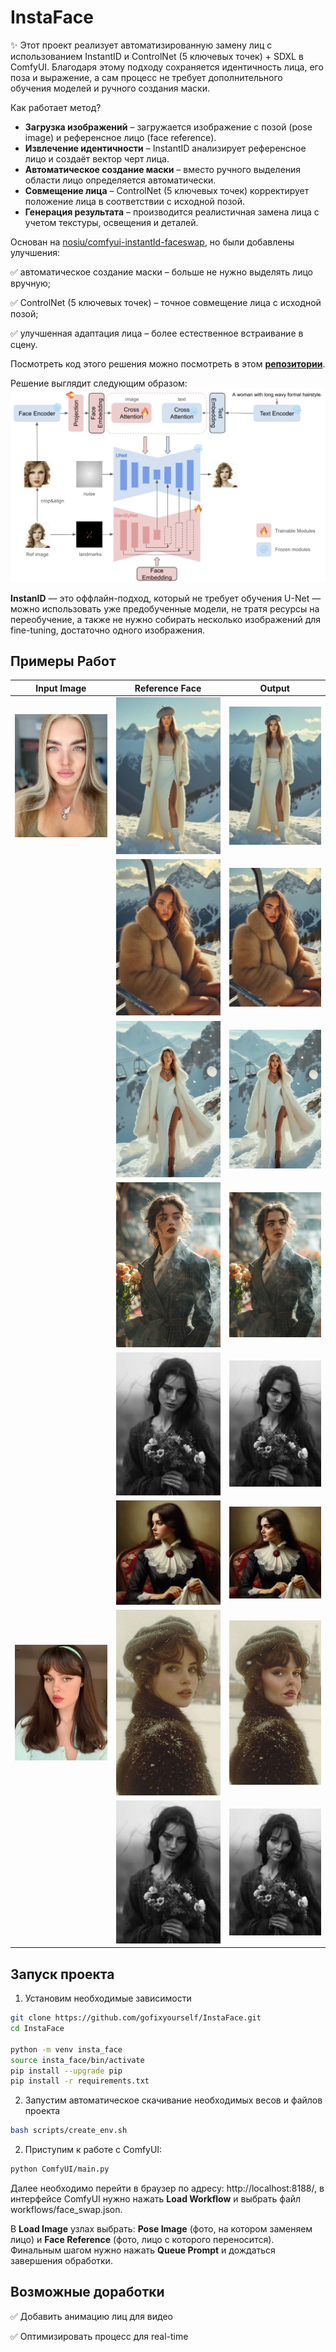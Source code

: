 # InstaFace
✨ Этот проект реализует автоматизированную замену лиц с использованием InstantID и ControlNet (5 ключевых точек) + SDXL в ComfyUI.
Благодаря этому подходу сохраняется идентичность лица, его поза и выражение, а сам процесс не требует дополнительного обучения моделей и ручного создания маски.

Как работает метод?
* **Загрузка изображений** – загружается изображение с позой (pose image) и референсное лицо (face reference).
* **Извлечение идентичности** – InstantID анализирует референсное лицо и создаёт вектор черт лица.
* **Автоматическое создание маски** – вместо ручного выделения области лицо определяется автоматически.
* **Совмещение лица** – ControlNet (5 ключевых точек) корректирует положение лица в соответствии с исходной позой.
* **Генерация результата** – производится реалистичная замена лица с учетом текстуры, освещения и деталей.

Основан на [nosiu/comfyui-instantId-faceswap](https://github.com/nosiu/comfyui-instantId-faceswap), но были добавлены улучшения:

✅ автоматическое создание маски – больше не нужно выделять лицо вручную;

✅ ControlNet (5 ключевых точек) – точное совмещение лица с исходной позой;

✅ улучшенная адаптация лица – более естественное встраивание в сцену.

Посмотреть код этого решения можно посмотреть в этом [**репозитории**](https://github.com/gofixyourself/comfyui-instantId-faceswap).

Решение выглядит следующим образом: 
![Pipeline](assets/pipeline.jpg) 


**InstanID** — это оффлайн-подход, который не требует обучения U-Net — можно использовать уже предобученные модели, не тратя ресурсы на переобучение, а также не нужно собирать несколько изображений для fine-tuning, достаточно одного изображения.

## Примеры Работ
| Input Image  | Reference Face | Output |
|-------------|--------------|--------|
| ![Before](assets/input_1.jpg) | ![Ref](assets/reference_1.jpg) | ![After](assets/output_1.png) |
|| ![Ref](assets/reference_2.jpg) | ![After](assets/output_2.png) |
|| ![Ref](assets/reference_3.jpg) | ![After](assets/output_3.png) |
|| ![Ref](assets/reference_4.jpg) | ![After](assets/output_4.png) |
|| ![Ref](assets/reference_5.jpg) | ![After](assets/output_5.png) |
|| ![Ref](assets/reference_6.jpg) | ![After](assets/output_6.png) |
|![Before](assets/input_2.jpg) | ![Ref](assets/reference_7.jpg) | ![After](assets/output_7_2.png) |
|| ![Ref](assets/reference_5.jpg) | ![After](assets/output_5_2.png) |

## Запуск проекта
1. Установим необходимые зависимости
```bash
git clone https://github.com/gofixyourself/InstaFace.git 
cd InstaFace

python -m venv insta_face
source insta_face/bin/activate
pip install --upgrade pip
pip install -r requirements.txt
```

2. Запустим автоматическое скачивание необходимых весов и файлов проекта
```bash
bash scripts/create_env.sh
```

2. Приступим к работе с ComfyUI:
```bash
python ComfyUI/main.py
```
Далее необходимо перейти в браузер по адресу: http://localhost:8188/,
в интерфейсе ComfyUI нужно нажать **Load Workflow** и выбрать файл workflows/face_swap.json. 

В **Load Image** узлах выбрать:
**Pose Image**  (фото, на котором заменяем лицо) и
**Face Reference** (фото, лицо с которого переносится). Финальным шагом нужно нажать **Queue Prompt** и дождаться завершения обработки.

## Возможные доработки
✅ Добавить анимацию лиц для видео

✅ Оптимизировать процесс для real-time